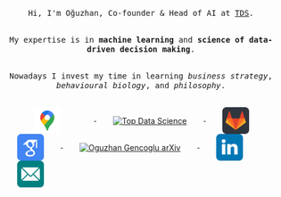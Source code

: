 <p align="center">
  <samp>
    Hi, I'm Oğuzhan, Co-founder & Head of AI at <a href="https://topdatascience.com/">TDS</a>.
  </samp>
  <br><br>
</p>

<p align="center">
  <samp>
    My expertise is in <b>machine learning</b> and <b>science of data-driven decision making</b>.
  </samp>
  <br><br>
</p>

<p align="center">
  <samp>
    Nowadays I invest my time in learning <i>business strategy</i>, <i>behavioural biology</i>, and <i>philosophy</i>.
  </samp>
  <br><br>
</p>

<a href="https://www.google.com/maps/place/Helsinki/@60.11021,24.7385081,10z/data=!3m1!4b1!4m5!3m4!1s0x46920bc796210691:0xcd4ebd843be2f763!8m2!3d60.1698557!4d24.938379">
  <img align="middle" alt="Oguzhan Gencoglu Location" width="48px" src="https://raw.githubusercontent.com/edent/SuperTinyIcons/099dc12b59179d07d534069bc8551718f786d91a/images/svg/google_maps.svg" hspace="60" />
</a>

<a href="https://topdatascience.com/">
  <img align="middle" alt="Top Data Science" width="48px" src="https://drive.google.com/uc?export=view&id=1JncAiFYy1p_D9zgHGcxuhz4pgdB4QYNS" hspace="30" />
</a>

<a href="https://gitlab.com/Gencoglu">
  <img align="middle" alt="Oguzhan Gencoglu GitLab" width="48px" src="https://raw.githubusercontent.com/edent/SuperTinyIcons/099dc12b59179d07d534069bc8551718f786d91a/images/svg/gitlab.svg" hspace="30" />
</a>

<a href="https://scholar.google.fi/citations?user=p3VQ5yEAAAAJ&hl=en">
  <img align="middle" alt="Oguzhan Gencoglu Google Scholar" width="48px" src="https://raw.githubusercontent.com/edent/SuperTinyIcons/099dc12b59179d07d534069bc8551718f786d91a/images/svg/google_scholar.svg" hspace="30" />
</a>

<a href="https://arxiv.org/search/cs?searchtype=author&query=Gencoglu%2C+O">
  <img align="middle" alt="Oguzhan Gencoglu arXiv" width="48px" src="https://drive.google.com/uc?export=view&id=16l9TR-UKvVYsq_T_knIQQydDVsynEBER" hspace="30" />
</a>

<a href="https://www.linkedin.com/in/ogencoglu/">
  <img align="middle" alt="Oguzhan Gencoglu LinkedIn" width="48px" src="https://raw.githubusercontent.com/edent/SuperTinyIcons/099dc12b59179d07d534069bc8551718f786d91a/images/svg/linkedin.svg" hspace="30" />
</a>

<a href="mailto:oguzhan.gencoglu@topdatascience.com">
  <img align="middle" alt="Oguzhan Gencoglu email" width="48px" src="https://raw.githubusercontent.com/edent/SuperTinyIcons/099dc12b59179d07d534069bc8551718f786d91a/images/svg/email.svg" hspace="30" />
</a>
